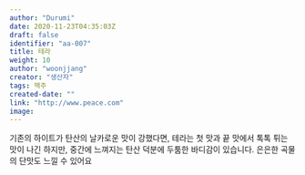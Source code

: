 ```yaml
---
author: "Durumi"
date: 2020-11-23T04:35:03Z
draft: false
identifier: "aa-007"
title: 테라
weight: 10
author: "woonjjang"
creator: "생산자"
tags: 맥주
created-date: ""
link: "http://www.peace.com"
image: 
---
```


기존의 하이트가 탄산의 날카로운 맛이 강했다면, 테라는 첫 맛과 끝 맛에서 톡톡 튀는 맛이 나긴 하지만, 중간에 느껴지는 탄산 덕분에 두툼한 바디감이 있습니다. 은은한 곡물의 단맛도 느낄 수 있어요